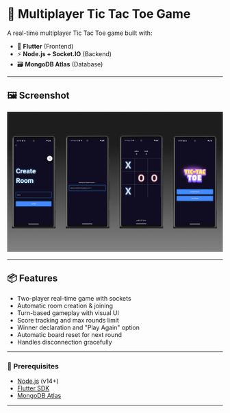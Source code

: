 # 🔷 Multiplayer Tic Tac Toe Game

A real-time multiplayer Tic Tac Toe game built with:

- 🧠 **Flutter** (Frontend)
- ⚡ **Node.js + Socket.IO** (Backend)
- 🗃️ **MongoDB Atlas** (Database)

---

## 🖼️ Screenshot

![Game Screenshot](assets/images/screenshot.png)

---

## 📦 Features

- Two-player real-time game with sockets
- Automatic room creation & joining
- Turn-based gameplay with visual UI
- Score tracking and max rounds limit
- Winner declaration and "Play Again" option
- Automatic board reset for next round
- Handles disconnection gracefully

---


### 🔧 Prerequisites

- [Node.js](https://nodejs.org/) (v14+)
- [Flutter SDK](https://flutter.dev/docs/get-started/install)
- [MongoDB Atlas](https://www.mongodb.com/cloud/atlas)

---



